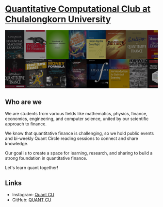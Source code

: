# [Quantitative Computational Club at Chulalongkorn University](https://www.instagram.com/quantcu/)

![cover](https://github.com/QUANT-CU/.github/blob/main/github%20cover.png)

## Who are we
We are students from various fields like mathematics, physics, finance, economics, engineering, and computer science, united by our scientific approach to finance.

We know that quantitative finance is challenging, so we hold public events and bi-weekly Quant Circle reading sessions to connect and share knowledge.

Our goal is to create a space for learning, research, and sharing to build a strong foundation in quantitative finance.

Let's learn quant together! 

## Links
- Instagram: [Quant CU](https://www.instagram.com/quantcu/)
- GitHub: [QUANT CU]([https://github.com/creatorsgarten](https://github.com/quant-cu))
